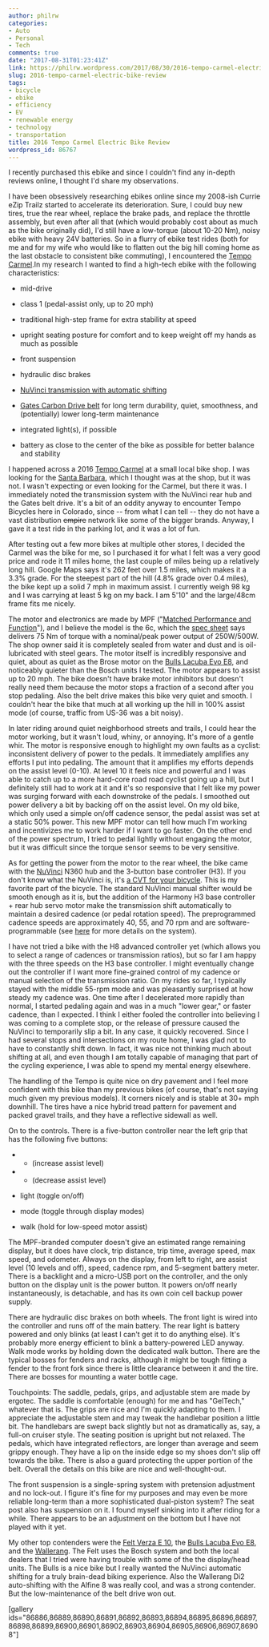 ```yaml
---
author: philrw
categories:
- Auto
- Personal
- Tech
comments: true
date: "2017-08-31T01:23:41Z"
link: https://philrw.wordpress.com/2017/08/30/2016-tempo-carmel-electric-bike-review/
slug: 2016-tempo-carmel-electric-bike-review
tags:
- bicycle
- ebike
- efficiency
- EV
- renewable energy
- technology
- transportation
title: 2016 Tempo Carmel Electric Bike Review
wordpress_id: 86767
---
```


I recently purchased this ebike and since I couldn't find any in-depth reviews online, I thought I'd share my observations.

<!--more-->

I have been obsessively researching ebikes online since my 2008-ish Currie eZip Trailz started to accelerate its deterioration. Sure, I could buy new tires, true the rear wheel, replace the brake pads, and replace the throttle assembly, but even after all that (which would probably cost about as much as the bike originally did), I'd still have a low-torque (about 10-20 Nm), noisy ebike with heavy 24V batteries. So in a flurry of ebike test rides (both for me and for my wife who would like to flatten out the big hill coming home as the last obstacle to consistent bike commuting), I encountered the [Tempo Carmel](http://tempobicycles.com/carmel/).In my research I wanted to find a high-tech ebike with the following characteristics:




  * mid-drive

  * class 1 (pedal-assist only, up to 20 mph)

  * traditional high-step frame for extra stability at speed

  * upright seating posture for comfort and to keep weight off my hands as much as possible

  * front suspension

  * hydraulic disc brakes

  * [NuVinci transmission with automatic shifting](http://www.nuvincicycling.com/en/products/harmony.html)

  * [Gates Carbon Drive belt](http://www.gatescarbondrive.com/) for long term durability, quiet, smoothness, and (potentially) lower long-term maintenance

  * integrated light(s), if possible

  * battery as close to the center of the bike as possible for better balance and stability


I happened across a 2016 [Tempo Carmel](http://tempobicycles.com/carmel/) at a small local bike shop. I was looking for the [Santa Barbara](http://tempobicycles.com/santabarbara/), which I thought was at the shop, but it was not. I wasn't expecting or even looking for the Carmel, but there it was. I immediately noted the transmission system with the NuVinci rear hub and the Gates belt drive. It's a bit of an oddity anyway to encounter Tempo Bicycles here in Colorado, since -- from what I can tell -- they do not have a vast distribution <del>empire</del> network like some of the bigger brands. Anyway, I gave it a test ride in the parking lot, and it was a lot of fun.

After testing out a few more bikes at multiple other stores, I decided the Carmel was the bike for me, so I purchased it for what I felt was a very good price and rode it 11 miles home, the last couple of miles being up a relatively long hill. Google Maps says it's 262 feet over 1.5 miles, which makes it a 3.3% grade. For the steepest part of the hill (4.8% grade over 0.4 miles), the bike kept up a solid 7 mph in maximum assist. I currently weigh 98 kg and I was carrying at least 5 kg on my back. I am 5'10" and the large/48cm frame fits me nicely.

The motor and electronics are made by MPF ("[Matched Performance and Function](http://mpfdrive.com/en/service/faq)"), and I believe the model is the 6c, which the [spec sheet](/images/2017-08-25-mpf-drive-info.pdf) says delivers 75 Nm of torque with a nominal/peak power output of 250W/500W. The shop owner said it is completely sealed from water and dust and is oil-lubricated with steel gears. The motor itself is incredibly responsive and quiet, about as quiet as the Brose motor on the [Bulls Lacuba Evo E8](http://www.bullsebikes.com/product/lacuba-evo-e8-wave/), and noticeably quieter than the Bosch units I tested. The motor appears to assist up to 20 mph. The bike doesn't have brake motor inhibitors but doesn't really need them because the motor stops a fraction of a second after you stop pedaling. Also the belt drive makes this bike very quiet and smooth. I couldn't hear the bike that much at all working up the hill in 100% assist mode (of course, traffic from US-36 was a bit noisy).

In later riding around quiet neighborhood streets and trails, I could hear the motor working, but it wasn't loud, whiny, or annoying. It's more of a gentle whir. The motor is responsive enough to highlight my own faults as a cyclist: inconsistent delivery of power to the pedals. It immediately amplifies any efforts I put into pedaling. The amount that it amplifies my efforts depends on the assist level (0-10). At level 10 it feels nice and powerful and I was able to catch up to a more hard-core road road cyclist going up a hill, but I definitely still had to work at it and it's so responsive that I felt like my power was surging forward with each downstroke of the pedals. I smoothed out power delivery a bit by backing off on the assist level. On my old bike, which only used a simple on/off cadence sensor, the pedal assist was set at a static 50% power. This new MPF motor can tell how much I'm working and incentivizes me to work harder if I want to go faster. On the other end of the power spectrum, I tried to pedal lightly without engaging the motor, but it was difficult since the torque sensor seems to be very sensitive.

As for getting the power from the motor to the rear wheel, the bike came with the [NuVinci](http://www.nuvincicycling.com/) N360 hub and the 3-button base controller (H3). If you don't know what the NuVinci is, it's [a CVT for your bicycle](https://en.wikipedia.org/wiki/NuVinci_Continuously_Variable_Transmission). This is my favorite part of the bicycle. The standard NuVinci manual shifter would be smooth enough as it is, but the addition of the Harmony H3 base controller + rear hub servo motor make the transmission shift automatically to maintain a desired cadence (or pedal rotation speed). The preprogrammed cadence speeds are approximately 40, 55, and 70 rpm and are software-programmable (see [here](http://harmony.fallbrooktech.net/updatefiles/Harmony-OEMInstallation.pdf) for more details on the system).

I have not tried a bike with the H8 advanced controller yet (which allows you to select a range of cadences or transmission ratios), but so far I am happy with the three speeds on the H3 base controller. I might eventually change out the controller if I want more fine-grained control of my cadence or manual selection of the transmission ratio. On my rides so far, I typically stayed with the middle 55-rpm mode and was pleasantly surprised at how steady my cadence was. One time after I decelerated more rapidly than normal, I started pedaling again and was in a much "lower gear," or faster cadence, than I expected. I think I either fooled the controller into believing I was coming to a complete stop, or the release of pressure caused the NuVinci to temporarily slip a bit. In any case, it quickly recovered. Since I had several stops and intersections on my route home, I was glad not to have to constantly shift down. In fact, it was nice not thinking much about shifting at all, and even though I am totally capable of managing that part of the cycling experience, I was able to spend my mental energy elsewhere.

The handling of the Tempo is quite nice on dry pavement and I feel more confident with this bike than my previous bikes (of course, that's not saying much given my previous models). It corners nicely and is stable at 30+ mph downhill. The tires have a nice hybrid tread pattern for pavement and packed gravel trails, and they have a reflective sidewall as well.

On to the controls. There is a five-button controller near the left grip that has the following five buttons:






  * + (increase assist level)

  * - (decrease assist level)

  * light (toggle on/off)

  * mode (toggle through display modes)

  * walk (hold for low-speed motor assist)


The MPF-branded computer doesn't give an estimated range remaining display, but it does have clock, trip distance, trip time, average speed, max speed, and odometer. Always on the display, from left to right, are assist level (10 levels and off), speed, cadence rpm, and 5-segment battery meter. There is a backlight and a micro-USB port on the controller, and the only button on the display unit is the power button. It powers on/off nearly instantaneously, is detachable, and has its own coin cell backup power supply.

There are hydraulic disc brakes on both wheels. The front light is wired into the controller and runs off of the main battery. The rear light is battery powered and only blinks (at least I can't get it to do anything else). It's probably more energy efficient to blink a battery-powered LED anyway. Walk mode works by holding down the dedicated walk button. There are the typical bosses for fenders and racks, although it might be tough fitting a fender to the front fork since there is little clearance between it and the tire. There are bosses for mounting a water bottle cage.

Touchpoints: The saddle, pedals, grips, and adjustable stem are made by ergotec. The saddle is comfortable (enough) for me and has "GelTech," whatever that is. The grips are nice and I'm quickly adapting to them. I appreciate the adjustable stem and may tweak the handlebar position a little bit. The handlebars are swept back slightly but not as dramatically as, say, a full-on cruiser style. The seating position is upright but not relaxed. The pedals, which have integrated reflectors, are longer than average and seem grippy enough. They have a lip on the inside edge so my shoes don't slip off towards the bike. There is also a guard protecting the upper portion of the belt. Overall the details on this bike are nice and well-thought-out.

The front suspension is a single-spring system with pretension adjustment and no lock-out. I figure it's fine for my purposes and may even be more reliable long-term than a more sophisticated dual-piston system? The seat post also has suspension on it. I found myself sinking into it after riding for a while. There appears to be an adjustment on the bottom but I have not played with it yet.

My other top contenders were the [Felt Verza E 10](https://www.feltbicycles.com/International/2016/Bikes/electric/road/verzae-10.aspx), the [Bulls Lacuba Evo E8](http://www.bullsebikes.com/product/lacuba-evo-e8/), and the [Wallerang](https://www.wallerang.com/gb/10-modular-one-e-bike). The Felt uses the Bosch system and both the local dealers that I tried were having trouble with some of the the display/head units. The Bulls is a nice bike but I really wanted the NuVinci automatic shifting for a truly brain-dead biking experience. Also the Wallerang Di2 auto-shifting with the Alfine 8 was really cool, and was a strong contender. But the low-maintenance of the belt drive won out.

[gallery ids="86886,86889,86890,86891,86892,86893,86894,86895,86896,86897,86898,86899,86900,86901,86902,86903,86904,86905,86906,86907,86908"]
